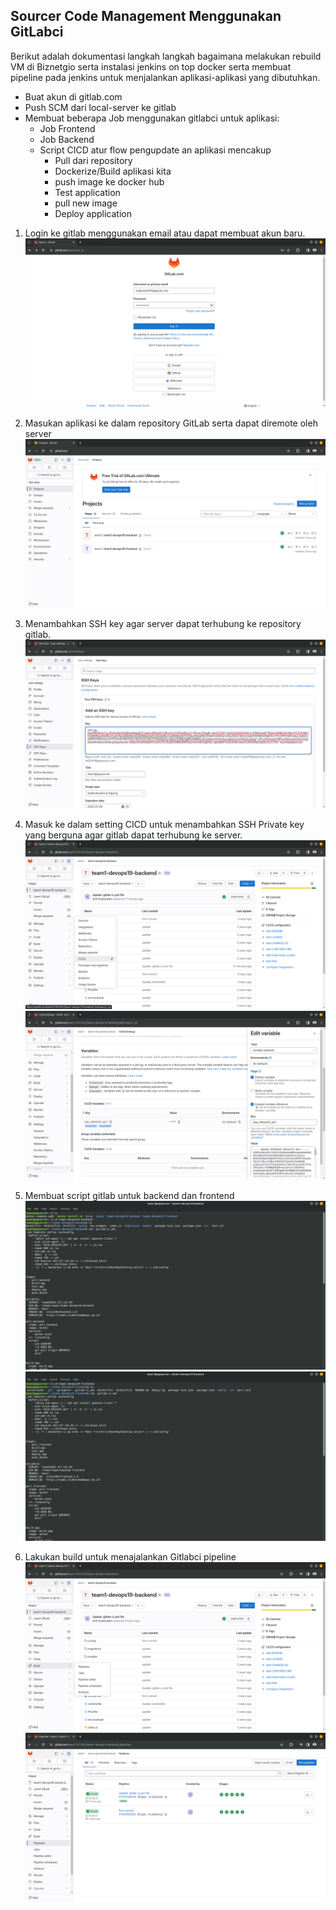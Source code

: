 ##  Sourcer Code Management Menggunakan GitLabci
Berikut adalah dokumentasi langkah langkah bagaimana melakukan rebuild VM di Biznetgio serta instalasi jenkins on top docker serta membuat pipeline pada jenkins untuk menjalankan aplikasi-aplikasi yang dibutuhkan.

- Buat akun di gitlab.com
- Push SCM dari local-server ke gitlab
- Membuat beberapa Job menggunakan gitlabci untuk aplikasi:
    - Job Frontend
    - Job Backend
    - Script CICD atur flow pengupdate an aplikasi mencakup
        - Pull dari repository
        - Dockerize/Build aplikasi kita
        - push image ke docker hub
        - Test application
        - pull new image
        - Deploy application

1. Login ke gitlab menggunakan email atau dapat membuat akun baru.
![Alt text](gitlab/login-gitlab.png) 

2. Masukan aplikasi ke dalam repository GitLab serta dapat diremote oleh server 
![Alt text](gitlab/repository-gitlab.png) 

3. Menambahkan SSH key agar server dapat terhubung ke repository gitlab.
![Alt text](gitlab/ssh-key.png) 

4. Masuk ke dalam setting CICD untuk menambahkan SSH Private key yang berguna agar gitlab dapat terhubung ke server.
![Alt text](gitlab/ci-cd.png) 
![Alt text](gitlab/ssh-private-key.png) 

6. Membuat script gitlab untuk backend dan frontend
![Alt text](<gitlab/script-.gitlab- be.png>) 
![Alt text](gitlab/script-.gitlab-fe.png) 

8. Lakukan build untuk menajalankan Gitlabci pipeline
![Alt text](gitlab/build.png) 
![Alt text](gitlab/pipeline.png)
